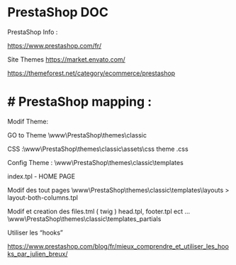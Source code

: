 # PrestaShop DOC


PrestaShop Info :

https://www.prestashop.com/fr/


Site Themes https://market.envato.com/

https://themeforest.net/category/ecommerce/prestashop


# # PrestaShop mapping :

Modif Theme:

GO to Theme \www\PrestaShop\themes\classic

CSS :\www\PrestaShop\themes\classic\assets\css  theme .css

Config Theme : \www\PrestaShop\themes\classic\templates


index.tpl   - HOME PAGE

Modif des tout pages \www\PrestaShop\themes\classic\templates\layouts  >  layout-both-columns.tpl


Modif et creation des files.tml ( twig ) head.tpl, footer.tpl ect ... \www\PrestaShop\themes\classic\templates\_partials


Utiliser les “hooks”

https://www.prestashop.com/blog/fr/mieux_comprendre_et_utiliser_les_hooks_par_julien_breux/



